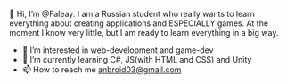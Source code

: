 👋 Hi, I’m @Faleay. 
I am a Russian student who really wants to learn everything about creating applications and ESPECIALLY games.
At the moment I know very little, but I am ready to learn everything in a big way.


- 👀 I’m interested in web-development and game-dev
- 🌱 I’m currently learning C#, JS(with HTML and CSS) and Unity
- 📫 How to reach me anbroid03@gmail.com

